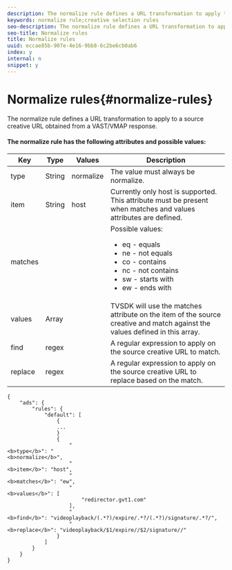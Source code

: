 ```yaml
---
description: The normalize rule defines a URL transformation to apply to a source creative URL obtained from a VAST/VMAP response.
keywords: normalize rule;creative selection rules
seo-description: The normalize rule defines a URL transformation to apply to a source creative URL obtained from a VAST/VMAP response.
seo-title: Normalize rules
title: Normalize rules
uuid: eccae85b-907e-4e16-9bb8-6c2be6cb0ab6
index: y
internal: n
snippet: y
---
```


# Normalize rules{#normalize-rules}

The normalize rule defines a URL transformation to apply to a source creative URL obtained from a VAST/VMAP response.

#### The normalize rule has the following attributes and possible values:
<table id="table_ljp_tgx_hz">  
 <thead> 
  <tr> 
   <th class="entry"> Key</th> 
   <th class="entry"> Type</th> 
   <th class="entry"> Values</th> 
   <th class="entry"> Description</th> 
  </tr> 
 </thead>
 <tbody> 
  <tr> 
   <td><span class="codeph"> type</span></td> 
   <td><span class="codeph"> String</span></td> 
   <td><span class="codeph"> normalize</span></td> 
   <td>The value must always be <span class="codeph"> normalize</span>.</td> 
  </tr> 
  <tr> 
   <td><span class="codeph"> item</span></td> 
   <td><span class="codeph"> String</span></td> 
   <td><span class="codeph"> host</span></td> 
   <td>Currently only <span class="codeph"> host</span> is supported. This attribute must be present when <span class="codeph"> matches</span> and <span class="codeph"> values</span> attributes are defined.</td> 
  </tr> 
  <tr> 
   <td><span class="codeph"> matches</span></td> 
   <td></td> 
   <td></td> 
   <td>Possible values:
    <ul id="ul_tnf_2hx_hz"> 
     <li><span class="codeph"> eq</span> - equals</li> 
     <li><span class="codeph"> ne</span> - not equals</li> 
     <li><span class="codeph"> co</span> - contains</li> 
     <li><span class="codeph"> nc</span> - not contains</li> 
     <li><span class="codeph"> sw</span> - starts with</li> 
     <li><span class="codeph"> ew</span> - ends with</li> 
    </ul></td> 
  </tr> 
  <tr> 
   <td><span class="codeph"> values</span></td> 
   <td><span class="codeph"> Array</span></td> 
   <td></td> 
   <td>TVSDK will use the <span class="codeph"> matches</span> attribute on the <span class="codeph"> item</span> of the source creative and match against the values defined in this array.</td> 
  </tr> 
  <tr> 
   <td><span class="codeph"> find</span></td> 
   <td><span class="codeph"> regex</span></td> 
   <td></td> 
   <td> A regular expression to apply on the source creative URL to match.</td> 
  </tr> 
  <tr> 
   <td><span class="codeph"> replace</span></td> 
   <td><span class="codeph"> regex</span></td> 
   <td></td> 
   <td> A regular expression to apply on the source creative URL to replace based on the match.</td> 
  </tr> 
 </tbody> 
</table>

```
{
    "ads": {
        "rules": {
            "default": [
                {
                ...
                }
                {
                    "
<b>type</b>": "
<b>normalize</b>",
                    "
<b>item</b>": "host",
                    "
<b>matches</b>": "ew",
                    "
<b>values</b>": [
                        "redirector.gvt1.com"
                    ],
                    "
<b>find</b>": "videoplayback/(.*?)/expire/.*?/(.*?)/signature/.*?/",
                    "
<b>replace</b>": "videoplayback/$1/expire//$2/signature//"
                }                
            ]
        }
    }
}
```

